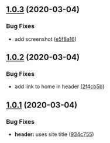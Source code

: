 ## [1.0.3](https://github.com/kurtrank/robot-rock/compare/v1.0.2...v1.0.3) (2020-03-04)


### Bug Fixes

* add screenshot ([e5f8a16](https://github.com/kurtrank/robot-rock/commit/e5f8a16e19a5706aeaba6d1548ce3d44d3a9ff61))

## [1.0.2](https://github.com/kurtrank/robot-rock/compare/v1.0.1...v1.0.2) (2020-03-04)


### Bug Fixes

* add link to home in header ([2f4cb5b](https://github.com/kurtrank/robot-rock/commit/2f4cb5b8dcd339c164619401c94d85a35d46bb59))

## [1.0.1](https://github.com/kurtrank/robot-rock/compare/v1.0.0...v1.0.1) (2020-03-04)


### Bug Fixes

* **header:** uses site title ([934c755](https://github.com/kurtrank/robot-rock/commit/934c755052d035740c5574cd4fdf4971fa22739e))
